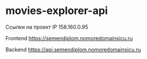 # movies-explorer-api
Ссылки на проект
IP 158.160.0.95

Frontend https://semendiplom.nomoredomainsicu.ru

Backend https://api.semendiplom.nomoredomainsicu.ru
